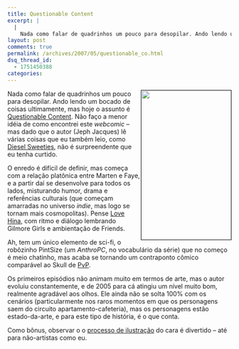 ```yaml
---
title: Questionable Content
excerpt: |
  |
    Nada como falar de quadrinhos um pouco para desopilar. Ando lendo um bocado de coisas ultimamente, mas hoje o assunto é Questionable Content. Não faço a menor idéia de como encontrei este webcomic - mas dado que o autor (Jeph...
layout: post
comments: true
permalink: /archives/2007/05/questionable_co.html
dsq_thread_id:
  - 1751450388
categories:
---
```

<img style="margin-left: 2px;" title="Cena de Questionable Content. (c) 2005 J. Jacques" src="//chester.me/archives/img/qc.png" alt="" width="202" height="336" align="right" border="1" />Nada como falar de quadrinhos um pouco para desopilar. Ando lendo um bocado de coisas ultimamente, mas hoje o assunto é [Questionable Content][1]. Não faço a menor idéia de como encontrei este *webcomic* &#8211; mas dado que o autor (Jeph Jacques) lê várias coisas que eu também leio, como [Diesel Sweeties][2], não é surpreendente que eu tenha curtido.

O enredo é difícil de definir, mas começa com a relação platônica entre Marten e Faye, e a partir daí se desenvolve para todos os lados, misturando humor, drama e referências culturais (que começam amarradas no universo *indie*, mas logo se tornam mais cosmopolitas). Pense [Love Hina][3], com ritmo e diálogo lembrando Gilmore Girls e ambientação de Friends.

Ah, tem um único elemento de sci-fi, o robôzinho PintSize (um *AnthroPC*, no vocabulário da série) que no começo é meio chatinho, mas acaba se tornando um contraponto cômico comparável ao Skull de [PvP][4].

Os primeiros episódios não animam muito em termos de arte, mas o autor evoluiu constantemente, e de 2005 para cá atingiu um nível muito bom, realmente agradável aos olhos. Ele ainda não se solta 100% com os cenários (particularmente nos raros momentos em que os personagens saem do circuito apartamento-cafeteria), mas os personagens estão estado-da-arte, e para este tipo de história, é o que conta.

Como bônus, observar o o [processo de ilustração][5] do cara é divertido &#8211; até para não-artistas como eu.

 [1]: http://www.questionablecontent.net/
 [2]: //chester.me/archives/2005/06/pbf_e_diesel_sw_1.html
 [3]: //chester.me/200211.html#post_1439952
 [4]: //chester.me/archives/2004/11/pvp.html
 [5]: http://www.questionablecontent.net/tutorial.php
